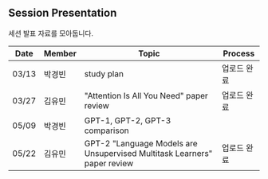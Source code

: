 ## Session Presentation
세션 발표 자료를 모아둡니다.

|Date|Member|Topic|Process|
|----|------|-----|-------|
|03/13|박경빈|study plan|업로드 완료|
|03/27|김유민|"Attention Is All You Need" paper review|업로드 완료|
|05/09|박경빈|GPT-1, GPT-2, GPT-3 comparison||
|05/22|김유민|GPT-2 "Language Models are Unsupervised Multitask Learners" paper review|업로드 완료|
